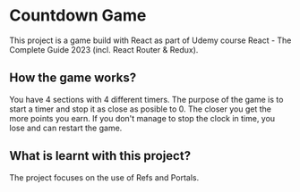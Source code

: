 # Countdown Game

This project is a game build with React as part of Udemy course React - The Complete Guide 2023 (incl. React Router & Redux).

## How the game works?

You have 4 sections with 4 different timers. The purpose of the game is to start a timer and stop it as close as posible to 0. The closer you get the more points you earn. If you don't manage to stop the clock in time, you lose and can restart the game.

## What is learnt with this project?

The project focuses on the use of Refs and Portals. 

